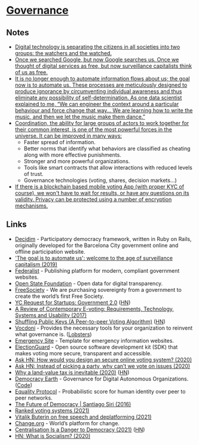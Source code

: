 # [Governance](https://en.wikipedia.org/wiki/Governance)

## Notes

- [Digital technology is separating the citizens in all societies into two groups: the watchers and the watched.](https://www.theguardian.com/technology/2019/jan/20/shoshana-zuboff-age-of-surveillance-capitalism-google-facebook)
- [Once we searched Google, but now Google searches us. Once we thought of digital services as free, but now surveillance capitalists think of us as free.](https://www.theguardian.com/technology/2019/jan/20/shoshana-zuboff-age-of-surveillance-capitalism-google-facebook)
- [It is no longer enough to automate information flows about us; the goal now is to automate us. These processes are meticulously designed to produce ignorance by circumventing individual awareness and thus eliminate any possibility of self-determination. As one data scientist explained to me, “We can engineer the context around a particular behaviour and force change that way… We are learning how to write the music, and then we let the music make them dance.”](https://www.theguardian.com/technology/2019/jan/20/shoshana-zuboff-age-of-surveillance-capitalism-google-facebook)
- [Coordination, the ability for large groups of actors to work together for their common interest, is one of the most powerful forces in the universe. It can be improved in many ways:](https://vitalik.ca/general/2020/09/11/coordination.html)
  - Faster spread of information.
  - Better norms that identify what behaviors are classified as cheating along with more effective punishments.
  - Stronger and more powerful organizations.
  - Tools like smart contracts that allow interactions with reduced levels of trust.
  - Governance technologies (voting, shares, decision markets...)
- [If there is a blockchain based mobile voting App (with proper KYC of course), we won't have to wait for results, or have any questions on its validity. Privacy can be protected using a number of encryption mechanisms.](https://twitter.com/VitalikButerin/status/1324179944558059522)

## Links

- [Decidim](https://github.com/decidim/decidim) - Participatory democracy framework, written in Ruby on Rails, originally developed for the Barcelona City government online and offline participation website.
- ['The goal is to automate us': welcome to the age of surveillance capitalism (2019)](https://www.theguardian.com/technology/2019/jan/20/shoshana-zuboff-age-of-surveillance-capitalism-google-facebook)
- [Federalist](https://federalist.18f.gov/) - Publishing platform for modern, compliant government websites.
- [Open State Foundation](https://openstate.eu/en/) - Open data for digital transparency.
- [FreeSociety](https://www.freesociety.com/) - We are purchasing sovereignty from a government to create the world’s first Free Society.
- [YC Request for Startups: Government 2.0](https://blog.ycombinator.com/request-for-startups-government-2-0/) ([HN](https://news.ycombinator.com/item?id=19993517))
- [A Review of Contemporary E-voting: Requirements, Technology, Systems and Usability (2017)](https://pdfs.semanticscholar.org/e734/d63888d81075efa0402599ae4e43772cf2e7.pdf)
- [Shuffling Public Keys (A Peer-to-peer Voting Algorithm)](http://vixra.org/pdf/1905.0239v1.pdf) ([HN](https://news.ycombinator.com/item?id=20067480))
- [Vocdoni](https://vocdoni.io/) - Provides the necessary tools for your organization to reinvent what governance is. ([Lobsters](https://lobste.rs/s/qbceut/vocdoni_universally_verifiable_voting))
- [Emergency Site](https://emergency-site.dev/) - Template for emergency information websites.
- [ElectionGuard](https://github.com/microsoft/electionguard) - Open source software development kit (SDK) that makes voting more secure, transparent and accessible.
- [Ask HN: How would you design an secure online voting system? (2020)](https://news.ycombinator.com/item?id=24994514)
- [Ask HN: Instead of picking a party, why can’t we vote on issues (2020)](https://news.ycombinator.com/item?id=25021503)
- [Why a land-value tax is inevitable (2020)](https://www.progress.org/articles/why-a-land-value-tax-is-inevitable) ([HN](https://news.ycombinator.com/item?id=25317896))
- [Democracy Earth](https://democracy.earth/#/) - Governance for Digital Autonomous Organizations. ([Code](https://github.com/DemocracyEarth/dapp))
- [Equality Protocol](https://github.com/DemocracyEarth/paper) - Probabilistic score for human identity over peer to peer networks.
- [The Future of Democracy | Santiago Siri (2016)](https://www.youtube.com/watch?v=yGmGWZCE4h0)
- [Ranked voting systems (2021)](https://www.elzear.de/posts/2021-01-10-polls)
- [Vitalik Buterin on free speech and deplatforming (2021)](https://twitter.com/VitalikButerin/status/1348894400919703552)
- [Change.org](https://www.change.org/) - World’s platform for change.
- [Centralisation Is a Danger to Democracy (2021)](https://redecentralize.org/blog/2021/01/18/centralization-is-a-danger-to-democracy) ([HN](https://news.ycombinator.com/item?id=25828081))
- [HN: What is Socialism? (2020)](https://news.ycombinator.com/item?id=25961455)
